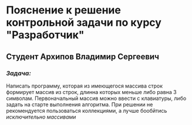 # Пояснение к решение контрольной задачи по курсу "Разработчик"

## Студент Архипов Владимир Сергеевич  

### _Задача:_
 
 Написать программу, которая из имеющегося массива строк формирует массив из строк, длинна которых меньше либо равна 3 символам. Первоначальный массив можно ввести с клавиатуры, либо задать на старте выполнения алгоритма. При решении не рекомендуется пользоваться коллекциями, а лучше бообйтись *исключительно массивами*

